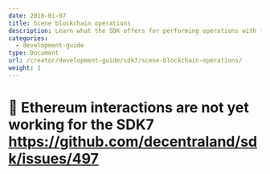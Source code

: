 ```yaml
---
date: 2018-01-07
title: Scene blockchain operations
description: Learn what the SDK offers for performing operations with the Ethereum blockchain
categories:
  - development-guide
type: Document
url: /creator/development-guide/sdk7/scene-blockchain-operations/
weight: 1
---
```


# 🚨 Ethereum interactions are not yet working for the SDK7 https://github.com/decentraland/sdk/issues/497

<!-- 

A Decentraland scene can interface with the Ethereum blockchain. This can serve to obtain data about the user's wallet and the tokens in it, or to trigger transactions that could involve any Ethereum token, fungible or non-fungible. This can be used in many ways, for example to sell tokens, to reward tokens as part of a game-mechanic, to change how a player interacts with a scene if they own certain tokens, etc.

The following tools currently exist, all of them provided by Decentraland:

- The `Ethereum controller`: A basic library that offers some limited but simple functionality.
- The `eth-connect` library: A lower level library to interface with Ethereum contracts and call their functions, for example to trigger transactions or check balances.

Note that all transactions triggered by a scene will require a player to approve and pay a gas fee.

All blockchain operations also need to be carried out as [asynchronous functions]({{< ref "/content/creator/sdk7/programming-patterns/async-functions.md" >}}), since the timing depends on external events.

When running a preview of a scene that uses one of the ethereum libraries, you must have Metamask open in your browser. If using the CLI, run the preview with:

```
dcl start --web3
```

If using the Decentraland Editor, open the scene in a separate browser window, and manually include the string `&ENABLE_WEB3`.

## Ethereum controller library

The simplest way to perform operations on the Ethereum blockchain is through the _ethereum controller_ library. This controller is packaged with the SDK, so you don't need to run any manual installations.

To import the Ethereum controller into your scene file:

```ts
import * as EthereumController from "~system/EthereumController"
```

Below we explain some of the things you can do with this controller.

## Get a player's ethereum account

Use the `getUserAccount()` function from the EthereumController to find a player's Ethereum public key.

```ts
import { getUserAccount } from "~system/EthereumController"

executeTask(async () => {
  try {
    const address = await getUserAccount()
    console.log(address)
  } catch (error) {
    console.log(error.toString())
  }
})
```

As shown in the example above, you should wrap the function in an `async()` function, learn more about this in [async functions]({{< ref "/content/creator/sdk7/programming-patterns/async-functions.md" >}})

The following example keeps track of provided addresses.

```ts
import { getUserAccount } from "@decentraland/EthereumController"

let registeredAddresses: String[] = []

executeTask(async () => {
  try {
    const address = await getUserAccount()
    let lowerCaseAddress = address.toLowerCase()
    for (let i = 0; i < registeredAddresses.length; i++) {
      if (lowerCaseAddress == registeredAddresses[i]) {
        console.log("already registered")
      } else {
        registeredAddresses.push(lowerCaseAddress)
      }
    }
  } catch (error) {
    console.log(error.toString())
  }
})
```

> Note: Even though the eth address may contain upper case characters, some browsers convert the returned string to lower case automatically. If you wish compare address values and have it work on all browsers, use the `.toLowerCase()` method to convert the value into lower case.

## Sign messages

A player can sign a message using their Ethereum private key. This signature is a secure way to give consent or to register an accomplishment or action that is registered with the block chain. The message can be verified with the player's public key.

The signing of a message isn't a transaction, so it doesn't imply paying any gas fees on the Ethereum network, it does however open a pop-up to ask the player for consent.

Messages that can be signed need to follow a specific format to match safety requirements. They must include the “Decentraland signed header” at the top, this prevents the possibility of any mismanagement of the player’s wallet.

Signable messages should follow this format:

```
# DCL Signed message
<key 1>: <value 1>
<key 2>: <value 2>
<key n>: <value n>
Timestamp: <time stamp>
```

For example, a signable message for a game might look like this:

```ts
# DCL Signed message
Attacker: 10
Defender: 123
Timestamp: 1512345678
```

Before a player can sign a message, you must first convert it from a string into an object using the `convertMessageToObject()` function, then it can be signed with the `signMessage()` function.

```ts
import * as EthereumController from "@decentraland/EthereumController"

const messageToSign = `# DCL Signed message
Attacker: 10
Defender: 123
Timestamp: 1512345678`

let eth = EthereumController

executeTask(async () => {
  const convertedMessage = await eth.convertMessageToObject(messageToSign)
  const { message, signature } = await eth.signMessage(convertedMessage)
  console.log({ message, signature })
})
```

## Check if a message is correct

To verify that the message that the player signed is in fact the one that you want to send, you can use the `toHex()` function from `eth-connect` library, to convert it and easily compare it. See further below for instructions on how to import the `eth-connect` library.

```ts
import { toHex } from "eth-connect"
import * as EthereumController from "@decentraland/EthereumController"

const messageToSign = `# DCL Signed message
Attacker: 10
Defender: 123
Timestamp: 1512345678`

let eth = EthereumController

function signMessage(msg: string) {
  executeTask(async () => {
    const convertedMessage = await eth.convertMessageToObject(msg)
    const { message, signature } = await eth.signMessage(convertedMessage)
    console.log({ message, signature })

    const originalMessageHex = await toHex(msg)
    const sentMessageHex = await toHex(message)
    const isEqual = sentMessageHex === originalMessageHex
    console.log("Is the message correct?", isEqual)
  })
}

signMessage(messageToSign)
```

#### Require a payment

The `requirePayment()` function prompts the player to accept paying a sum to an Ethereum wallet of your choice.

Players must always accept payments manually, a payment can never be implied directly from the player's actions in the scene.

```ts
eth.requirePayment(receivingAddress, amount, currency)
```

The function requires that you specify an Ethereum wallet address to receive the payment, an amount for the transaction and a specific currency to use (for now only `ETH` is supported).

If accepted by the player, the function returns the hash number of the transaction.

{{< hint danger >}}
**❗Warning**  
This function informs you that a transaction was requested, but not that it was confirmed. If the gas price is too low, or it doesn't get mined for any reason, the transaction won't be completed.
{{< /hint >}}


```ts
const myWallet = ‘0x0123456789...’
const enterPrice = 0.05

function payment(){
  executeTask(async () => {
    try {
      await eth.requirePayment(myWallet, enterPrice, 'ETH')
      openDoor()
    } catch {
      console.log("failed process payment")
    }
  })
}

const myEntity = engine.addEntity()
MeshRenderer.setBox(meshEntity)
MeshCollider.setBox(meshEntity)

pointerEventsSystem.onPointerDown(
  meshEntity,
  function () {
     payment()
  },
  {
    button: InputAction.IA_POINTER,
    hoverText: 'Click'
  }
)
```

The example above listens for clicks on a _button_ entity. When clicked, the player is prompted to make a payment in ETH to a specific wallet for a given amount. Once the player accepts this payment, the rest of the function can be executed. If the player doesn't accept the payment, the rest of the function won't be executed.

![](/images/media/metamask_confirm.png)

> Tip: We recommend defining the wallet address and the amount to pay as global constants at the start of the _.ts_ file. These are values you might need to change in the future, setting them as constants makes it easier to update the code.

## Async sending

Use the function `sendAsync()` to send messages over [RPC protocol](https://en.wikipedia.org/wiki/Remote_procedure_call).

```ts
import * as EthereumController from "@decentraland/EthereumController"

// send a message
await eth!.sendAsync(myMessage)
```

## Lower level operations

The eth-connect library is made and maintained by Decentraland. It's based on the popular [Web3.js](https://github.com/ethereum/web3.js/) library, but it's fully written in TypeScript and features a few security improvements.

This controller operates at a lower level than the _Ethereum controller_ (in fact the _Ethereum controller_ is built upon it) so it's tougher to use but more flexible.

It's main use is to call functions in a contract, it also offers a number of helper functions for various tasks. Check it out on [GitHub](https://github.com/decentraland/eth-connect).

> Note: The eth-connect library is currently lacking more in-depth documentation. Since this library is mostly based on the Web3.js library and most of the function names are intentionally kept identical to those in Web3.js, it can often help to refer to [Web3's documentation](https://web3js.readthedocs.io/en/1.0/).

#### Download and import the eth-connect library

To use eth-connect library, you must manually install the package via `npm` in your scene's folder. To do so, run the following command in the scene folder:

```
npm install eth-connect -B
```

> Note: Decentraland scenes don't support older versions than 4.0 of the eth-connect library.

> Note: Currently, we don't allow installing other dependencies via npm that are not created by Decentraland. This is to keep scenes well sandboxed and prevent malicious code.

Once installed, you can import whatever you need from `eth-connect` to the scene's code:

```ts
import { toHex } from "eth-connect"
```

#### Import a contract ABI

An ABI (Application Binary Interface) describes how to interact with an Ethereum contract, determining what functions are available, what inputs they take and what they output. Each Ethereum contract has its own ABI, you should import the ABIs of all the contracts you wish to use in your project.

For example, here's an example of one function in the MANA ABI:

```ts
{
  anonymous: false,
  inputs: [
    {
      indexed: true,
      name: 'burner',
      type: 'address'
    },
    {
      indexed: false,
      name: 'value',
      type: 'uint256'
    }
  ],
  name: 'Burn',
  type: 'event'
}
```

ABI definitions can be quite lengthy, as they often include a lot of functions, so we recommend pasting the JSON contents of an ABI file into a separate `.ts` file and importing it into other scene files from there. We also recommend holding all ABI files in a separate folder of your scene, named `/contracts`.

```ts
import { abi } from "../contracts/mana"
```

Here are links to different Decentraland contracts. Obtain the ABI for each contract by clicking _Export ABI_ and choosing _JSON Format_.

- [MANA Token ABI](https://etherscan.io/address/0x0f5d2fb29fb7d3cfee444a200298f468908cc942#code)
- [Decentraland Marketplace](https://etherscan.io/address/0x19a8ed4860007a66805782ed7e0bed4e44fc6717#code)
- [LAND ABI](https://etherscan.io/address/0xf87e31492faf9a91b02ee0deaad50d51d56d5d4d#code)
- [Estate ABI](https://etherscan.io/address/0x959e104e1a4db6317fa58f8295f586e1a978c297#code)
- [AvatarNameRegistry ABI](https://etherscan.io/address/0x894b883905bfEe2CC448880F1b59f4A762E67566)
- [Catalyst ABI](https://etherscan.io/address/0xcc054fab08127c19f621ab83ade5962cd10584ec)

These are the contracts for the various wearable collections: (each collection was emitted as a separate contract)

- [ExclusiveMasksCollection ABI](https://etherscan.io/address/0xc04528c14c8ffd84c7c1fb6719b4a89853035cdd)
- [Halloween2019Collection ABI](https://etherscan.io/address/0xc1f4b0eea2bd6690930e6c66efd3e197d620b9c2)
- [Halloween2019CollectionFactory ABI](https://etherscan.io/address/0x07ccfd0fbada4ac3c22ecd38037ca5e5c0ad8cfa)
- [Xmas2019Collection ABI](https://etherscan.io/address/0xc3af02c0fd486c8e9da5788b915d6fff3f049866)
- [MCHCollection ABI](https://etherscan.io/address/0xf64dc33a192e056bb5f0e5049356a0498b502d50)
- [CommunityContestCollection ABI](https://etherscan.io/address/0x32b7495895264ac9d0b12d32afd435453458b1c6)
- [DCLLaunchCollection ABI](https://etherscan.io/address/0xd35147be6401dcb20811f2104c33de8e97ed6818)
- [DCGCollection ABI](https://etherscan.io/address/0x3163d2cfee3183f9874e2869942cc62649eeb004)

> TIP: To clearly see the functions exposed by a contract, open it in [abitopic.io](https://abitopic.io). Just paste the contract address there and open the _functions_ tab to see the full list of supported functions and their arguments. You can even test calling the functions with different parameters via the webpage.

Configuring TypeScript to be able to import from a JSON file has its difficulties. The recommended easier workaround is to change the `ABI.JSON` file's extension to `.ts` and modifying it slightly so that it its content starts with `export default`.

For example, if the ABI file's contents starts with `[{"constant":true,"inputs":[{"internalType":"bytes4" ...etc`, modify it so that it starts with `export default [{"constant":true,"inputs":[{"internalType":"bytes4" ...etc`.

#### Instance a contract

After importing the `eth-connect` library and a contract's _abi_, you must instance several objects that will allow you to use the functions in the contract and connect to Metamask in the player's browser.

You must also import the web3 provider. This is because Metamask in the player's browser uses web3, so we need a way to interact with that.

```ts
import { RequestManager, ContractFactory } from "eth-connect"
import { abi } from "../contracts/mana"
import { getProvider } from "@decentraland/web3-provider"

executeTask(async () => {
  // create an instance of the web3 provider to interface with Metamask
  const provider = await getProvider()
  // Create the object that will handle the sending and receiving of RPC messages
  const requestManager = new RequestManager(provider)
  // Create a factory object based on the abi
  const factory = new ContractFactory(requestManager, abi)
  // Use the factory object to instance a `contract` object, referencing a specific contract
  const contract = (await factory.at(
    "0x2a8fd99c19271f4f04b1b7b9c4f7cf264b626edb"
  )) as any
})
```

Note that several of these functions must be called using `await`, since they rely on fetching external data and can take some time to be completed.

> Tip: For contracts that follow a same standard, such as ERC20 or ERC721, you can import a single generic ABI for all. You then generate a single `ContractFactory` object with that ABI and use that same factory to instance interfaces for each contract.

#### Call the methods in a contract

Once you've created a `contract` object, you can easily call the functions that are defined in its ABI, passing it the specified input parameters.

```ts
import { getProvider } from "@decentraland/web3-provider"
import { getUserAccount } from "~system/EthereumController"
import { RequestManager, ContractFactory } from "eth-connect"
import { abi } from "../contracts/mana"

executeTask(async () => {
  try {
    // Setup steps explained in the section above
    const provider = await getProvider()
    const requestManager = new RequestManager(provider)
    const factory = new ContractFactory(requestManager, abi)
    const contract = (await factory.at(
      "0x2a8fd99c19271f4f04b1b7b9c4f7cf264b626edb"
    )) as any
    const address = await getUserAccount({})
    console.log(address)

    // Perform a function from the contract
    const res = await contract.setBalance(
      "0xaFA48Fad27C7cAB28dC6E970E4BFda7F7c8D60Fb",
      100,
      {
        from: address,
      }
    )
    // Log response
    console.log(res)
  } catch (error) {
    console.log(error.toString())
  }
})
```

The example above uses the abi for the Ropsten MANA contract and transfers 100 _fake MANA_ to your account in the Ropsten test network.

#### Other functions

The eth-connect library includes a number of other helpers you can use. For example to:

- Get an estimated gas price
- Get the balance of a given address
- Get a transaction receipt
- Get the number of transactions sent from an address
- Convert between various formats including hexadecimal, binary, utf8, etc.


## Using the Ethereum test network

While testing your scene, to avoid transferring real MANA currency, you can use the _Ethereum Ropsten test network_ and transfer fake MANA instead.

To use the test network you must set your Metamask Chrome extension to use the _Ropsten test network_ instead of _Main network_.

You must also own MANA in the Ropsten blockchain. To obtain free Ropsten mana in the test network, go to our [MANA faucet](https://faucet.decentraland.io/).

> Tip: To run the transaction of transferring Ropsten MANA to your wallet, you will need to pay a gas fee in Ropsten Ether. If you don't have Ropsten Ether, you can obtain it for free from various external faucets like [this one](https://faucet.ropsten.be/).

To preview your scene using the test network, add the `DEBUG` property to the URL you're using to access the scene preview on your browser. For example, if you're accessing the scene via `http://127.0.0.1:8000/?position=0%2C-1`, you should set the URL to `http://127.0.0.1:8000/?DEBUG&position=0%2C-1`.

Any transactions that you accept while viewing the scene in this mode will only occur in the test network and not affect the MANA balance in your real wallet.

-->